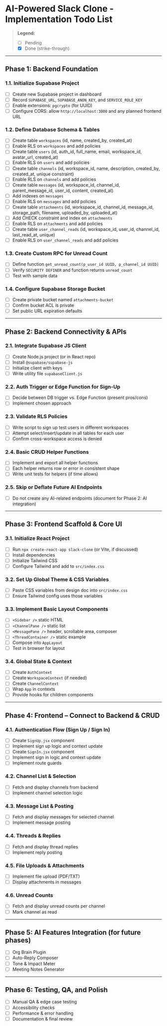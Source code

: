 # AI-Powered Slack Clone - Implementation Todo List

> **Legend:**
> - [ ] Pending
> - [x] Done (strike-through)

---

## Phase 1: Backend Foundation

### 1.1. Initialize Supabase Project
- [ ] Create new Supabase project in dashboard
- [ ] Record `SUPABASE_URL`, `SUPABASE_ANON_KEY`, and `SERVICE_ROLE_KEY`
- [ ] Enable extensions: `pgcrypto` (for UUID)
- [ ] Configure CORS: allow `http://localhost:3000` and any planned frontend URL

### 1.2. Define Database Schema & Tables
- [ ] Create table `workspaces` (id, name, created_by, created_at)
- [ ] Enable RLS on `workspaces` and add policies
- [ ] Create table `users` (id, auth_id, full_name, email, workspace_id, avatar_url, created_at)
- [ ] Enable RLS on `users` and add policies
- [ ] Create table `channels` (id, workspace_id, name, description, created_by, created_at, unique constraint)
- [ ] Enable RLS on `channels` and add policies
- [ ] Create table `messages` (id, workspace_id, channel_id, parent_message_id, user_id, content, created_at)
- [ ] Add indexes on `messages`
- [ ] Enable RLS on `messages` and add policies
- [ ] Create table `attachments` (id, workspace_id, channel_id, message_id, storage_path, filename, uploaded_by, uploaded_at)
- [ ] Add CHECK constraint and index on `attachments`
- [ ] Enable RLS on `attachments` and add policies
- [ ] Create table `user_channel_reads` (id, workspace_id, user_id, channel_id, last_read_at, unique)
- [ ] Enable RLS on `user_channel_reads` and add policies

### 1.3. Create Custom RPC for Unread Count
- [ ] Define function `get_unread_count(p_user_id UUID, p_channel_id UUID)`
- [ ] Verify `SECURITY DEFINER` and function returns `unread_count`
- [ ] Test with sample data

### 1.4. Configure Supabase Storage Bucket
- [ ] Create private bucket named `attachments-bucket`
- [ ] Confirm bucket ACL is private
- [ ] Set public URL expiration defaults

---

## Phase 2: Backend Connectivity & APIs

### 2.1. Integrate Supabase JS Client
- [ ] Create Node.js project (or in React repo)
- [ ] Install `@supabase/supabase-js`
- [ ] Initialize client with keys
- [ ] Write utility file `supabaseClient.js`

### 2.2. Auth Trigger or Edge Function for Sign-Up
- [ ] Decide between DB trigger vs. Edge Function (present pros/cons)
- [ ] Implement chosen approach

### 2.3. Validate RLS Policies
- [ ] Write script to sign up test users in different workspaces
- [ ] Attempt select/insert/update in all tables for each user
- [ ] Confirm cross-workspace access is denied

### 2.4. Basic CRUD Helper Functions
- [ ] Implement and export all helper functions
- [ ] Each helper returns row or error in consistent shape
- [ ] Write unit tests for helpers (if time allows)

### 2.5. Skip or Deflate Future AI Endpoints
- [ ] Do not create any AI-related endpoints (document for Phase 2: AI integration)

---

## Phase 3: Frontend Scaffold & Core UI

### 3.1. Initialize React Project
- [ ] Run `npx create-react-app slack-clone` (or Vite, if discussed)
- [ ] Install dependencies
- [ ] Initialize Tailwind CSS
- [ ] Configure Tailwind and add to `src/index.css`

### 3.2. Set Up Global Theme & CSS Variables
- [ ] Paste CSS variables from design doc into `src/index.css`
- [ ] Ensure Tailwind config uses those variables

### 3.3. Implement Basic Layout Components
- [ ] `<Sidebar />` static HTML
- [ ] `<ChannelPane />` static list
- [ ] `<MessagePane />` header, scrollable area, composer
- [ ] `<ThreadContainer />` static example
- [ ] Compose into `AppLayout`
- [ ] Test in browser for layout

### 3.4. Global State & Context
- [ ] Create `AuthContext`
- [ ] Create `WorkspaceContext` (if needed)
- [ ] Create `ChannelContext`
- [ ] Wrap `App` in contexts
- [ ] Provide hooks for children components

---

## Phase 4: Frontend – Connect to Backend & CRUD

### 4.1. Authentication Flow (Sign Up / Sign In)
- [ ] Create `SignUp.jsx` component
- [ ] Implement sign up logic and context update
- [ ] Create `SignIn.jsx` component
- [ ] Implement sign in logic and context update
- [ ] Implement route guards

### 4.2. Channel List & Selection
- [ ] Fetch and display channels from backend
- [ ] Implement channel selection logic

### 4.3. Message List & Posting
- [ ] Fetch and display messages for selected channel
- [ ] Implement message posting

### 4.4. Threads & Replies
- [ ] Fetch and display thread replies
- [ ] Implement reply posting

### 4.5. File Uploads & Attachments
- [ ] Implement file upload (PDF/TXT)
- [ ] Display attachments in messages

### 4.6. Unread Counts
- [ ] Fetch and display unread counts per channel
- [ ] Mark channel as read

---

## Phase 5: AI Features Integration (for future phases)
- [ ] Org Brain Plugin
- [ ] Auto-Reply Composer
- [ ] Tone & Impact Meter
- [ ] Meeting Notes Generator

---

## Phase 6: Testing, QA, and Polish
- [ ] Manual QA & edge case testing
- [ ] Accessibility checks
- [ ] Performance & error handling
- [ ] Documentation & final review 